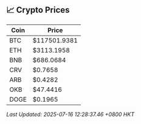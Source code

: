 ## 📈 Crypto Prices

| Coin | Price |
| ---- | ----- |
| BTC | $117501.9381 |
| ETH | $3113.1958 |
| BNB | $686.0684 |
| CRV | $0.7658 |
| ARB | $0.4282 |
| OKB | $47.4416 |
| DOGE | $0.1965 |

_Last Updated: 2025-07-16 12:28:37.46 +0800 HKT_